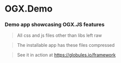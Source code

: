# OGX.Demo
### Demo app showcasing OGX.JS features

> All css and js files other than libs left raw

> The installable app has these files compressed

> See it in action at https://globules.io/framework
